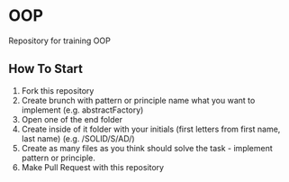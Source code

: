 # OOP
Repository for training OOP

## How To Start

1. Fork this repository
2. Create brunch with pattern or principle name what you want to implement (e.g. abstractFactory)
2. Open one of the end folder
3. Create inside of it folder with your initials (first letters from first name, last name) (e.g. /SOLID/S/AD/)
4. Create as many files as you think should solve the task - implement pattern or principle.
5. Make Pull Request with this repository
